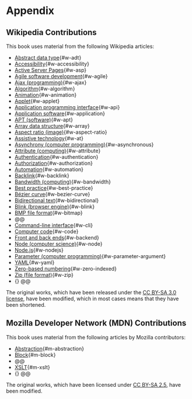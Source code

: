# Appendix

## Wikipedia Contributions

This book uses material from the following Wikipedia articles:

* [Abstract data type](https://en.wikipedia.org/wiki/Abstract_data_type){#w-adt}
* [Accessibility](https://en.wikipedia.org/wiki/Accessibility){#w-accessibility}
* [Active Server Pages](https://en.wikipedia.org/wiki/Active_Server_Pages){#w-asp}
* [Agile software development](https://en.wikipedia.org/wiki/Agile_software_development){#w-agile}
* [Ajax (programming)](https://en.wikipedia.org/wiki/Ajax_(programming)){#w-ajax}
* [Algorithm](https://en.wikipedia.org/wiki/Algorithm){#w-algorithm}
* [Animation](https://en.wikipedia.org/wiki/Animation){#w-animation}
* [Applet](https://en.wikipedia.org/wiki/Applet){#w-applet}
* [Application programming interface](https://en.wikipedia.org/wiki/Application_programming_interface){#w-api}
* [Application software](https://en.wikipedia.org/wiki/Application_software){#w-application}
* [APT (software)](https://en.wikipedia.org/wiki/APT_(software)){#w-apt}
* [Array data structure](https://en.wikipedia.org/wiki/Array_data_structure){#w-array}
* [Aspect ratio (image)](https://en.wikipedia.org/wiki/Aspect_ratio_(image)){#w-aspect-ratio}
* [Assistive technology](https://en.wikipedia.org/wiki/Assistive_technology){#w-at}
* [Asynchrony (computer programming)](https://en.wikipedia.org/wiki/Asynchrony_(computer_programming)){#w-asynchronous}
* [Attribute (computing)](https://en.wikipedia.org/wiki/Attribute_(computing)){#w-attribute}
* [Authentication](https://en.wikipedia.org/wiki/Authentication){#w-authentication}
* [Authorization](https://en.wikipedia.org/wiki/Authorization){#w-authorization}
* [Automation](https://en.wikipedia.org/wiki/Automation){#w-automation}
* [Backlink](https://en.wikipedia.org/wiki/Backlink){#w-backlink}
* [Bandwidth (computing)](https://en.wikipedia.org/wiki/Bandwidth_(computing)){#w-bandwidth}
* [Best practice](https://en.wikipedia.org/wiki/Best_practice){#w-best-practice}
* [Bézier curve](https://en.wikipedia.org/wiki/B%C3%A9zier_curve){#w-bezier-curve}
* [Bidirectional text](https://en.wikipedia.org/wiki/Bidirectional_text){#w-bidirectional}
* [Blink (browser engine)](https://en.wikipedia.org/wiki/Blink_(browser_engine)){#w-blink}
* [BMP file format](https://en.wikipedia.org/wiki/BMP_file_format){#w-bitmap}
* @@
* [Command-line interface](https://en.wikipedia.org/wiki/Command-line_interface){#w-cli}
* [Computer code](https://en.wikipedia.org/wiki/Computer_code){#w-code}
* [Front and back ends](https://en.wikipedia.org/wiki/Front_and_back_ends){#w-backend}
* [Node (computer science)](https://en.wikipedia.org/wiki/Node_(computer_science)){#w-node}
* [Node.js](https://en.wikipedia.org/wiki/Node.js){#w-nodejs}
* [Parameter (computer programming)](https://en.wikipedia.org/wiki/Parameter_(computer_programming)){#w-parameter-argument}
* [YAML](https://en.wikipedia.org/wiki/YAML){#w-yaml}
* [Zero-based numbering](https://en.wikipedia.org/wiki/Zero-based_numbering){#w-zero-indexed}
* [Zip (file format)](https://en.wikipedia.org/wiki/Zip_(file_format)){#w-zip}
* [](){} @@

The original works, which have been released under the [CC BY-SA 3.0 license](https://creativecommons.org/licenses/by-sa/3.0/), have been modified, which in most cases means that they have been shortened.

## Mozilla Developer Network (MDN) Contributions

This book uses material from the following articles by Mozilla contributors:

* [Abstraction](https://developer.mozilla.org/en-US/docs/Glossary/Abstraction){#m-abstraction}
* [Block](https://developer.mozilla.org/en-US/docs/Glossary/Block){#m-block}
* @@
* [XSLT](https://developer.mozilla.org/en-US/docs/Glossary/XSLT){#m-xslt}
* [](){} @@

The original works, which have been licensed under [CC BY-SA 2.5](https://creativecommons.org/licenses/by-sa/2.5/), have been modified.